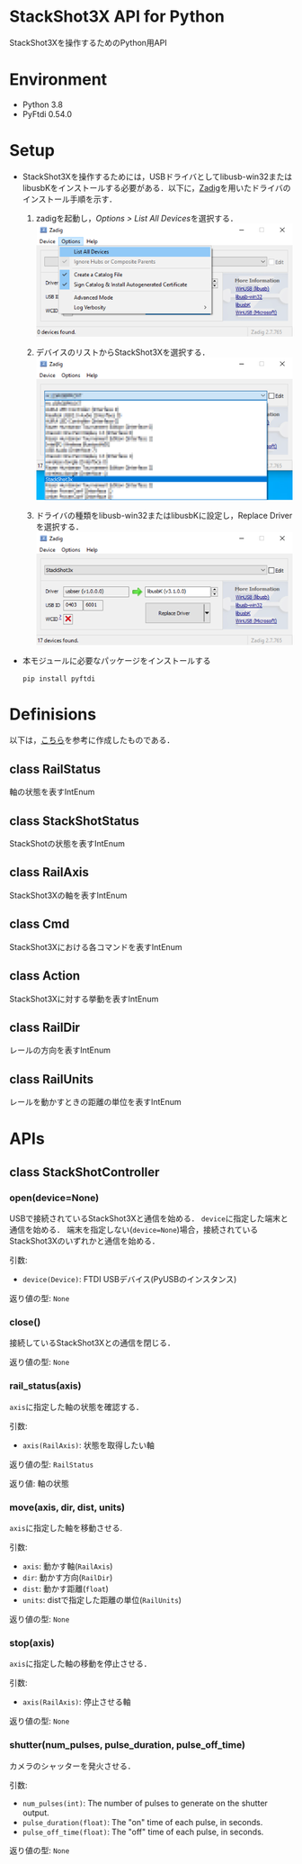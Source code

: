 # StackShot3X API for Python
StackShot3Xを操作するためのPython用API


# Environment
+ Python 3.8
+ PyFtdi 0.54.0


# Setup
+ StackShot3Xを操作するためには，USBドライバとしてlibusb-win32またはlibusbKをインストールする必要がある．以下に，[Zadig](https://zadig.akeo.ie/)を用いたドライバのインストール手順を示す．
	1. zadigを起動し，*Options > List All Devices*を選択する．
	![](/images/step1.png)

	1. デバイスのリストからStackShot3Xを選択する．
	![](/images/step2.png)

	1. ドライバの種類をlibusb-win32またはlibusbKに設定し，Replace Driverを選択する．
	![](/images/step3.png)


+ 本モジュールに必要なパッケージをインストールする
	```
	pip install pyftdi
	```


# Definisions
以下は，[こちら](https://www.cognisys-inc.com/downloads/stackshot/StackShotCommands_1_2.pdf)を参考に作成したものである．

## class RailStatus

軸の状態を表すIntEnum

## class StackShotStatus

StackShotの状態を表すIntEnum

## class RailAxis

StackShot3Xの軸を表すIntEnum

## class Cmd

StackShot3Xにおける各コマンドを表すIntEnum

## class Action

StackShot3Xに対する挙動を表すIntEnum

## class RailDir

レールの方向を表すIntEnum

## class RailUnits

レールを動かすときの距離の単位を表すIntEnum


# APIs

## class StackShotController

### open(device=None)

USBで接続されているStackShot3Xと通信を始める．
`device`に指定した端末と通信を始める．
端末を指定しない(`device=None`)場合，接続されているStackShot3Xのいずれかと通信を始める．

引数:
- `device(Device)`: FTDI USBデバイス(PyUSBのインスタンス)

返り値の型: `None`


### close()

接続しているStackShot3Xとの通信を閉じる．  

返り値の型: `None`


### rail_status(axis)

`axis`に指定した軸の状態を確認する．

引数:
- `axis(RailAxis)`: 状態を取得したい軸

返り値の型: `RailStatus`

返り値: 軸の状態

### move(axis, dir, dist, units)

`axis`に指定した軸を移動させる.  

引数:
- `axis`: 動かす軸(`RailAxis`)
- `dir`: 動かす方向(`RailDir`)
- `dist`: 動かす距離(`float`)
- `units`: distで指定した距離の単位(`RailUnits`)

返り値の型: `None`


### stop(axis)

`axis`に指定した軸の移動を停止させる．  

引数:
- `axis(RailAxis)`: 停止させる軸

返り値の型: `None`

### shutter(num_pulses, pulse_duration, pulse_off_time)

カメラのシャッターを発火させる．  

引数:
- `num_pulses(int)`: The number of pulses to generate on the shutter output.
- `pulse_duration(float)`: The "on" time of each pulse, in seconds.
- `pulse_off_time(float)`: The "off" time of each pulse, in seconds.

返り値の型: `None`
